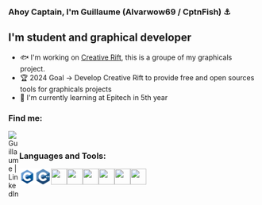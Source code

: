 ### Ahoy Captain, I'm Guillaume (Alvarwow69 / CptnFish) ⚓

## I'm student and graphical developer
- 🐟 I'm working on [Creative Rift](https://github.com/Creative-Rift), this is a groupe of my graphicals project.
- 🏆 2024 Goal -> Develop Creative Rift to provide free and open sources tools for graphicals projects
- 📖 I'm currently learning at Epitech in 5th year

### Find me:

[<img align="left" alt="Guillaume | LinkedIn" width="22px" src="https://cdn.jsdelivr.net/npm/simple-icons@v3/icons/linkedin.svg" />][linkedin]

<br />

### Languages and Tools:

<img align="left" height="32" width="32" src="https://raw.githubusercontent.com/github/explore/f3e22f0dca2be955676bc70d6214b95b13354ee8/topics/c/c.png" />
<img align="left" height="32" width="32" src="https://raw.githubusercontent.com/github/explore/f3e22f0dca2be955676bc70d6214b95b13354ee8/topics/cpp/cpp.png" />
<img align="left" height="32" width="32" src="https://cdn.jsdelivr.net/npm/simple-icons@v5/icons/csharp.svg" />
<img align="left" height="32" width="32" src="https://cdn.jsdelivr.net/npm/simple-icons@v5/icons/opengl.svg" />
<img align="left" height="32" width="32" src="https://cdn.jsdelivr.net/npm/simple-icons@v5/icons/clion.svg" />
<img align="left" height="32" width="32" src="https://cdn.jsdelivr.net/npm/simple-icons@v5/icons/github.svg" />
<img align="left" height="32" width="32" src="https://cdn.jsdelivr.net/npm/simple-icons@v5/icons/git.svg" />
<img align="left" height="32" width="32" src="https://cdn.jsdelivr.net/npm/simple-icons@v5/icons/cmake.svg" />

[linkedin]: https://www.linkedin.com/in/guillaume-soisson-b760801aa/
<!--
**Alvarwow69/Alvarwow69** is a ✨ _special_ ✨ repository because its `README.md` (this file) appears on your GitHub profile.

Here are some ideas to get you started:

- 🔭 I’m currently working on ...
- 🌱 I’m currently learning ...
- 👯 I’m looking to collaborate on ...
- 🤔 I’m looking for help with ...
- 💬 Ask me about ...
- 📫 How to reach me: ...
- 😄 Pronouns: ...
- ⚡ Fun fact: ...
-->
